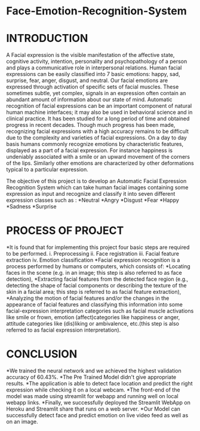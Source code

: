 # Face-Emotion-Recognition-System

# INTRODUCTION

A Facial expression is the visible manifestation of the affective state, cognitive activity, intention, personality and psychopathology of a person and plays a communicative role in interpersonal relations. Human facial expressions can be easily classified into 7 basic emotions: happy, sad, surprise, fear, anger, disgust, and neutral. Our facial emotions are expressed through activation of specific sets of facial muscles. These sometimes subtle, yet complex, signals in an expression often contain an abundant amount of information about our state of mind. Automatic recognition of facial expressions can be an important component of natural human machine interfaces; it may also be used in behavioral science and in clinical practice. It has been studied for a long period of time and obtained progress in recent decades. Though much progress has been made, recognizing facial expressions with a high accuracy remains to be difficult due to the complexity and varieties of facial expressions. On a day to day basis humans commonly recognize emotions by characteristic features, displayed as a part of a facial expression. For instance happiness is undeniably associated with a smile or an upward movement of the corners of the lips. Similarly other emotions are characterized by other deformations typical to a particular expression.

The objective of this project is to develop an Automatic Facial Expression Recognition System which can take human facial images containing some expression as input and recognize and classify it into seven different expression classes such as : 
*Neutral 
*Angry 
*Disgust 
*Fear 
*Happy
*Sadness 
*Surprise


# PROCESS OF PROJECT

*It is found that for implementing this project four basic steps are required to be performed. i. Preprocessing ii. Face registration iii. Facial feature extraction iv. Emotion classification
*Facial expression recognition is a process performed by humans or computers, which consists of:
*Locating faces in the scene (e.g. in an image; this step is also referred to as face detection),
*Extracting facial features from the detected face region (e.g., detecting the shape of facial components or describing the texture of the skin in a facial area; this step is referred to as facial feature extraction),
*Analyzing the motion of facial features and/or the changes in the appearance of facial features and classifying this information into some facial-expression interpretation categories such as facial muscle activations like smile or frown, emotion (affect)categories like happiness or anger, attitude categories like (dis)liking or ambivalence, etc.(this step is also referred to as facial expression interpretation).


# CONCLUSION

*We trained the neural network and we achieved the highest validation accuracy of 60.43%.
*The Pre Trained Model didn't give appropriate results.
*The application is able to detect face location and predict the right expression while checking it on a local webcam.
*The front-end of the model was made using streamlit for webapp and running well on local webapp links.
*Finally, we successfully deployed the Streamlit WebApp on Heroku and Streamlit share that runs on a web server.
*Our Model can successfully detect face and predict emotion on live video feed as well as on an image.
